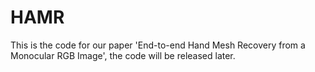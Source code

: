 # HAMR
This is the code for our paper 'End-to-end Hand Mesh Recovery from a Monocular RGB Image', the code will be released later.
